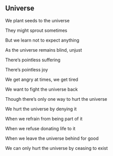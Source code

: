 ## Universe

We plant seeds to the universe

They might sprout sometimes

But we learn not to expect anything

As the universe remains blind, unjust

There’s pointless suffering

There’s pointless joy

We get angry at times, we get tired

We want to fight the universe back

Though there’s only one way to hurt the universe

We hurt the universe by denying it

When we refrain from being part of it

When we refuse donating life to it

When we leave the universe behind for good

We can only hurt the universe by ceasing to exist

